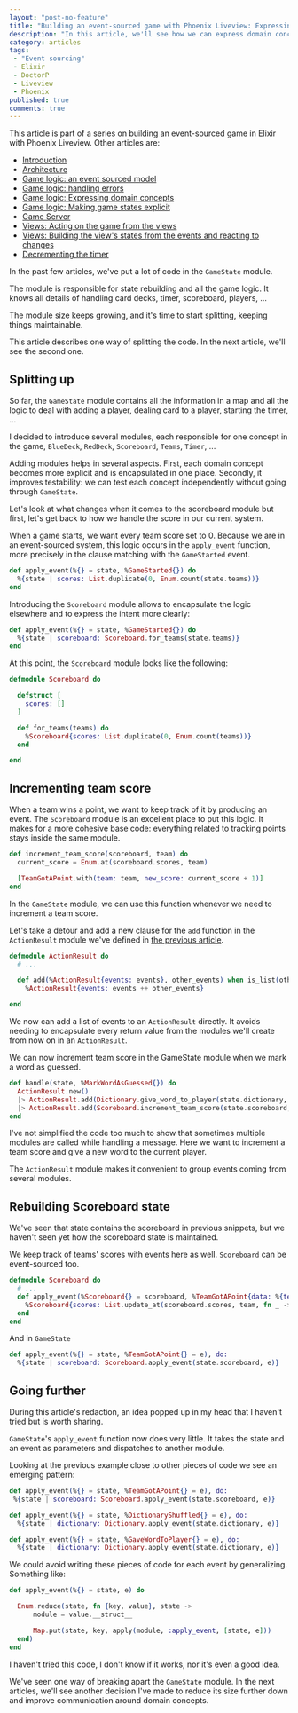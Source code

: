 ```yaml
---
layout: "post-no-feature"
title: "Building an event-sourced game with Phoenix Liveview: Expressing domain concepts in the code"
description: "In this article, we'll see how we can express domain concepts in the code, and reduce the size of the GameState module."
category: articles
tags:
 - "Event sourcing"
 - Elixir
 - DoctorP
 - Liveview
 - Phoenix
published: true
comments: true
---
```


<div class="series">
    <p>This article is part of a series on building an event-sourced game in Elixir with Phoenix Liveview. Other articles are:</p>
    <ul>
        <li><a href="/articles/phoenix-liveview-event-sourced-game-intro">Introduction</a></li>
        <li><a href="/articles/phoenix-liveview-event-sourced-game-architecture">Architecture</a></li>
        <li><a href="/articles/phoenix-liveview-event-sourced-game-event-sourced-model">Game logic: an event sourced model</a></li>
        <li><a href="/articles/phoenix-liveview-event-sourced-game-handling-errors">Game logic: handling errors</a></li>
        <li><a href="/articles/phoenix-liveview-event-sourced-game-expressing-domain-concepts-in-code">Game logic: Expressing domain concepts</a></li>
        <li><a href="/articles/phoenix-liveview-event-sourced-game-making-game-states-explicit">Game logic: Making game states explicit</a></li>
        <li><a href="/articles/phoenix-liveview-event-sourced-game-game-server">Game Server</a></li>
        <li><a href="/articles/phoenix-liveview-event-sourced-game-acting-on-the-game-from-the-views">Views: Acting on the game from the views</a></li>
        <li><a href="/articles/phoenix-liveview-event-sourced-game-building-views-states-and-reacting-to-changes">Views: Building the view's states from the events and reacting to changes</a></li>
        <li><a href="/articles/phoenix-liveview-event-sourced-game-building-decrementing-the-timer">Decrementing the timer</a></li>
    </ul>
</div>



In the past few articles, we've put a lot of code in the `GameState` module. 

The module is responsible for state rebuilding and all the game logic. It knows all details of handling card decks, timer, scoreboard, players, ...

The module size keeps growing, and it's time to start splitting, keeping things maintainable.

This article describes one way of splitting the code. In the next article, we'll see the second one.

## Splitting up

So far, the `GameState` module contains all the information in a map and all the logic to deal with adding a player, dealing card to a player, starting the timer, ...

I decided to introduce several modules, each responsible for one concept in the game, `BlueDeck`, `RedDeck`, `Scoreboard`, `Teams`, `Timer`, ...

Adding modules helps in several aspects. First, each domain concept becomes more explicit and is encapsulated in one place. Secondly, it improves testability: we can test each concept independently without going through `GameState`.

Let's look at what changes when it comes to the scoreboard module but first, let's get back to how we handle the score in our current system.

When a game starts, we want every team score set to 0. Because we are in an event-sourced system, this logic occurs in the `apply_event` function, more precisely in the clause matching with the `GameStarted` event.

```elixir
def apply_event(%{} = state, %GameStarted{}) do
  %{state | scores: List.duplicate(0, Enum.count(state.teams))}
end
```

Introducing the `Scoreboard` module allows to encapsulate the logic elsewhere and to express the intent more clearly:

```elixir
def apply_event(%{} = state, %GameStarted{}) do
  %{state | scoreboard: Scoreboard.for_teams(state.teams)}
end
```

At this point, the `Scoreboard` module looks like the following:
```elixir
defmodule Scoreboard do

  defstruct [
    scores: []
  ]

  def for_teams(teams) do
    %Scoreboard{scores: List.duplicate(0, Enum.count(teams))}
  end

end
```

## Incrementing team score

When a team wins a point, we want to keep track of it by producing an event. The `Scoreboard` module is an excellent place to put this logic. It makes for a more cohesive base code: everything related to tracking points stays inside the same module.

```elixir
def increment_team_score(scoreboard, team) do
  current_score = Enum.at(scoreboard.scores, team)

  [TeamGotAPoint.with(team: team, new_score: current_score + 1)]
end
```

In the `GameState` module, we can use this function whenever we need to increment a team score.

Let's take a detour and add a new clause for the `add` function in the `ActionResult` module we've defined in [the previous article](/articles/phoenix-liveview-event-sourced-game-handling-errors).

```elixir
defmodule ActionResult do
  # ...

  def add(%ActionResult{events: events}, other_events) when is_list(other_events), do:
    %ActionResult{events: events ++ other_events}

end
```

We now can add a list of events to an `ActionResult` directly. It avoids needing to encapsulate every return value from the modules we'll create from now on in an `ActionResult`.

We can now increment team score in the GameState module when we mark a word as guessed.

```elixir
def handle(state, %MarkWordAsGuessed{}) do
  ActionResult.new()
  |> ActionResult.add(Dictionary.give_word_to_player(state.dictionary, state.current_player)
  |> ActionResult.add(Scoreboard.increment_team_score(state.scoreboard, state.current_team_id))
end
```

I've not simplified the code too much to show that sometimes multiple modules are called while handling a message. Here we want to increment a team score and give a new word to the current player.

The `ActionResult` module makes it convenient to group events coming from several modules.


## Rebuilding Scoreboard state

We've seen that state contains the scoreboard in previous snippets, but we haven't seen yet how the scoreboard state is maintained.

We keep track of teams' scores with events here as well. `Scoreboard` can be event-sourced too.

```elixir
defmodule Scoreboard do
  # ...
  def apply_event(%Scoreboard{} = scoreboard, %TeamGotAPoint{data: %{team: team, new_score: team_score}}), do:
    %Scoreboard{scores: List.update_at(scoreboard.scores, team, fn _ -> team_score end)}
  end
end
```

And in `GameState`

```elixir
def apply_event(%{} = state, %TeamGotAPoint{} = e), do:
  %{state | scoreboard: Scoreboard.apply_event(state.scoreboard, e)}
```

## Going further

During this article's redaction, an idea popped up in my head that I haven't tried but is worth sharing.

`GameState`'s `apply_event` function now does very little. It takes the state and an event as parameters and dispatches to another module.

Looking at the previous example close to other pieces of code we see an emerging pattern:

```elixir
def apply_event(%{} = state, %TeamGotAPoint{} = e), do:
 %{state | scoreboard: Scoreboard.apply_event(state.scoreboard, e)}

def apply_event(%{} = state, %DictionaryShuffled{} = e), do:
  %{state | dictionary: Dictionary.apply_event(state.dictionary, e)}

def apply_event(%{} = state, %GaveWordToPlayer{} = e), do:
  %{state | dictionary: Dictionary.apply_event(state.dictionary, e)}
```

We could avoid writing these pieces of code for each event by generalizing. Something like:

```elixir
def apply_event(%{} = state, e) do

  Enum.reduce(state, fn {key, value}, state ->
      module = value.__struct__

      Map.put(state, key, apply(module, :apply_event, [state, e]))
  end)
end

```

I haven't tried this code, I don't know if it works, nor it's even a good idea.

We've seen one way of breaking apart the `GameState` module. In the next articles, we'll see another decision I've made to reduce its size further down and improve communication around domain concepts.